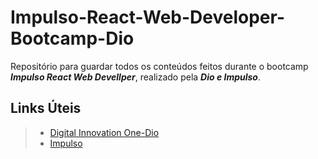 # Impulso-React-Web-Developer-Bootcamp-Dio
Repositório para guardar todos os conteúdos feitos durante o bootcamp ***Impulso React Web Devellper***, realizado pela ***Dio e Impulso***.

## Links Úteis
> - [Digital Innovation One-Dio](https://web.digitalinnovation.one/home)<br>
> - [Impulso](https://impulso.network/)

